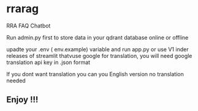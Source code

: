 # rrarag
RRA FAQ Chatbot

Run admin.py first to store data in your qdrant database online or offline 

upadte your .env ( env.example)  variable and run app.py 
or use V1 inder releases of streamlit thatvuse google for translation, you will need google translation api key in .json format 

If you dont want translation you can you English version no translation needed 


## Enjoy !!! 
